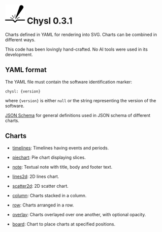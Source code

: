# ![Chysl](https://github.com/pekrau/Chysl/blob/main/docs/logo32.svg) Chysl 0.3.1

Charts defined in YAML for rendering into SVG. Charts can be combined in different ways.

This code has been lovingly hand-crafted. No AI tools were used in its development.

## YAML format

The YAML file must contain the software identification marker:

    chysl: {version}

where `{version}` is either `null` or the string representing the version of the software.

[JSON Schema](docs/schema_defs.md) for general definitions used in JSON schema of different charts.

## Charts

- [timelines](docs/timelines.md): Timelines having events and periods.

- [piechart](docs/piechart.md): Pie chart displaying slices.

- [note](docs/note.md): Textual note with title, body and footer text.

- [lines2d](docs/lines2d.md): 2D lines chart.

- [scatter2d](docs/scatter2d.md): 2D scatter chart.

- [column](docs/column.md): Charts stacked in a column.

- [row](docs/row.md): Charts arranged in a row.

- [overlay](docs/overlay.md): Charts overlayed over one another, with optional opacity.

- [board](docs/board.md): Chart to place charts at specified positions.

